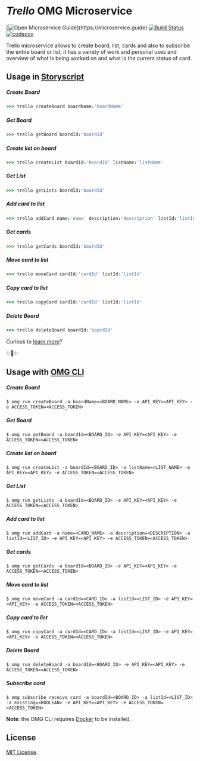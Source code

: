 # _Trello_ OMG Microservice

[![Open Microservice Guide](https://img.shields.io/badge/OMG%20Enabled-👍-green.svg?)](https://microservice.guide)
[![Build Status](https://travis-ci.com/heaptracetechnology/microservice-trello.svg?branch=master)](https://travis-ci.com/heaptracetechnology/microservice-trello)
[![codecov](https://codecov.io/gh/heaptracetechnology/microservice-trello/branch/master/graph/badge.svg)](https://codecov.io/gh/heaptracetechnology/microservice-trello)

Trello microservice allows to create board, list, cards and also to subscribe the entire board or list, it has a variety of work and personal uses and overview of what is being worked on and what is the current status of card.

## Usage in [Storyscript](https://storyscript.io/)

##### Create Board
```coffee
>>> trello createBoard boardName:'boardName'

```
##### Get Board
```coffee
>>> trello getBoard boardId:'boardId'

```
##### Create list on board
```coffee
>>> trello createList boardId:'boardId' listName:'listName'

```
##### Get List
```coffee
>>> trello getLists boardId:'boardId'

```
##### Add card to list
```coffee
>>> trello addCard name:'name' description:'description' listId:'listId'

```
##### Get cards
```coffee
>>> trello getCards boardId:'boardId'

```
##### Move card to list
```coffee
>>> trello moveCard cardId:'cardId' listId:'listId'

```
##### Copy card to list
```coffee
>>> trello copyCard cardId:'cardId' listId:'listId'

```
##### Delete Board
```coffee
>>> trello deleteBoard boardId:'boardId'

```

Curious to [learn more](https://docs.storyscript.io/)?

✨🍰✨

## Usage with [OMG CLI](https://www.npmjs.com/package/omg)
##### Create Board
```shell
$ omg run createBoard -a boardName=<BOARD_NAME> -e API_KEY=<API_KEY> -e ACCESS_TOKEN=<ACCESS_TOKEN>
```
##### Get Board
```shell
$ omg run getBoard -a boardId=<BOARD_ID> -e API_KEY=<API_KEY> -e ACCESS_TOKEN=<ACCESS_TOKEN>
```
##### Create list on board
```shell
$ omg run createList -a boardId=<BOARD_ID> -a listName=<LIST_NAME> -e API_KEY=<API_KEY> -e ACCESS_TOKEN=<ACCESS_TOKEN>
```
##### Get List
```shell
$ omg run getLists -a boardId=<BOARD_ID> -e API_KEY=<API_KEY> -e ACCESS_TOKEN=<ACCESS_TOKEN>
```
##### Add card to list
```shell
$ omg run addCard -a name=<CARD_NAME> -a description=<DESCRIPTION> -a listId=<LIST_ID> -e API_KEY=<API_KEY> -e ACCESS_TOKEN=<ACCESS_TOKEN>
```
##### Get cards
```shell
$ omg run getCards -a boardId=<BOARD_ID> -e API_KEY=<API_KEY> -e ACCESS_TOKEN=<ACCESS_TOKEN>
```
##### Move card to list
```shell
$ omg run moveCard -a cardId=<CARD_ID> -a listId=<LIST_ID> -e API_KEY=<API_KEY> -e ACCESS_TOKEN=<ACCESS_TOKEN>
```
##### Copy card to list
```shell
$ omg run copyCard -a cardId=<CARD_ID> -a listId=<LIST_ID> -e API_KEY=<API_KEY> -e ACCESS_TOKEN=<ACCESS_TOKEN>
```
##### Delete Board
```shell
$ omg run deleteBoard -a boardId=<BOARD_ID> -e API_KEY=<API_KEY> -e ACCESS_TOKEN=<ACCESS_TOKEN>
```
##### Subscribe card
```shell
$ omg subscribe receive card -a boardId=<BOARD_ID> -a listId=<LIST_ID> -a existing=<BOOLEAN> -e API_KEY=<API_KEY> -e ACCESS_TOKEN=<ACCESS_TOKEN>
```

**Note**: the OMG CLI requires [Docker](https://docs.docker.com/install/) to be installed.

## License
[MIT License](https://choosealicense.com/licenses/mit/).


